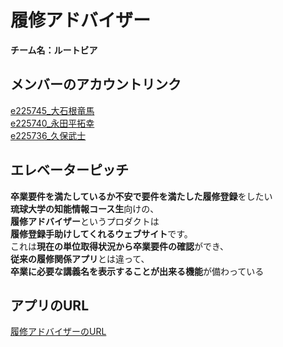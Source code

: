 # 履修アドバイザー
**チーム名：ルートビア**

## メンバーのアカウントリンク
[e225745_大石根竜馬](https://github.com/smryouma)  
[e225740_永田平拓幸](https://github.com/nagatahiro)  
[e225736_久保武士](https://github.com/takeshi0033)
## エレベーターピッチ
**卒業要件を満たしているか不安で要件を満たした履修登録**をしたい  
**琉球大学の知能情報コース生**向けの、  
**履修アドバイザー**というプロダクトは  
**履修登録手助けしてくれるウェブサイト**です。  
これは**現在の単位取得状況から卒業要件の確認**ができ、  
**従来の履修関係アプリ**とは違って、  
**卒業に必要な講義名を表示することが出来る機能**が備わっている

## アプリのURL
[履修アドバイザーのURL](https://nagatahiro.github.io/enpit_2024_rootbeer/)
